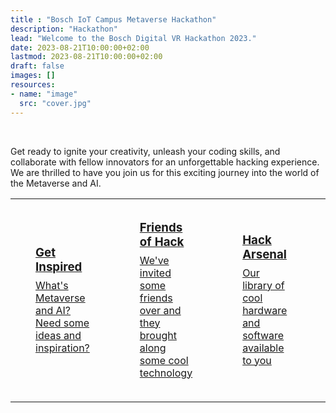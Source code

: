 ```yaml
---
title : "Bosch IoT Campus Metaverse Hackathon"
description: "Hackathon"
lead: "Welcome to the Bosch Digital VR Hackathon 2023."
date: 2023-08-21T10:00:00+02:00
lastmod: 2023-08-21T10:00:00+02:00
draft: false
images: []
resources:
- name: "image"
  src: "cover.jpg"
---
```

<div class="e-container">
  <br />
  <div class="a-text">
    <p>Get ready to ignite your creativity, unleash your coding skills, and collaborate with fellow innovators for an unforgettable hacking experience. We are thrilled to have you join us for this exciting journey into the world of the Metaverse and AI.</p>
  </div>
  <table>
        <tr>
          <td>
            <div class="a-tile">
              <a
                href="/inspire"
                aria-label="Link for Default Tile with Primary Background"
                class="a-tile__link"
              >
                <div class="a-text" style="padding:2rem">
                  <h3 class="-size-l" style="margin-bottom:0.5rem;margin-top:0">
                    Get Inspired
                  </h3>
                  <p class="-size-m" style="margin:0">What's Metaverse and AI? Need some ideas and inspiration?</p>
                </div>
              </a>
            </div>                        
          </td>
          <td>
            <div class="a-tile">
              <a
                href="/partners"
                aria-label="Link for Default Tile with Primary Background"
                class="a-tile__link"
              >
                <div class="a-text" style="padding:2rem">
                  <h3 class="-size-l" style="margin-bottom:0.5rem;margin-top:0">Friends of Hack</h3>
                  <p class="-size-m" style="margin:0">We've invited some friends over and they brought along some cool technology</p>
                </div>
              </a>
            </div>             
          </td>
          <td>
            <div class="a-tile">
              <a
                href="/#"
                aria-label="Link for Default Tile with Primary Background"
                class="a-tile__link"
              >
                <div class="a-text" style="padding:2rem">
                  <h3 class="-size-l" style="margin-bottom:0.5rem;margin-top:0">
                    Hack Arsenal
                  </h3>
                  <p class="-size-m" style="margin:0">Our library of cool hardware and software available to you</p>
                </div>
              </a>
            </div>             
          </td>
          <td>
            <div class="a-tile">
              <a
                href="https://www.bosch-digital.com/metaverse-lab-opening-and-hackathon-at-bosch-iot-campus-berlin/#:~:text=Our%20Hackathon%20Agenda"
                aria-label="Link for Default Tile with Primary Background"
                class="a-tile__link"
                target="_blank"
              >
                <div class="a-text" style="padding:2rem">
                  <h3 class="-size-l" style="margin-bottom:0.5rem;margin-top:0">
                    Agenda
                  </h3>
                  <p class="-size-m" style="margin:0">The Low-down over the next 3 days</p>
                </div>
              </a>
            </div>             
          </td>
          <td>
            <div class="a-tile">
              <a
                href="/help"
                aria-label="Link for Default Tile with Primary Background"
                class="a-tile__link"
              >
                <div class="a-text" style="padding:2rem">
                  <h3 class="-size-l" style="margin-bottom:0.5rem;margin-top:0">
                    Get Help
                  </h3>
                  <p class="-size-m" style="margin:0">Need help with anything?</p>
                </div>
              </a>
            </div>             
          </td>          
        </tr>
      </table>  
</div>